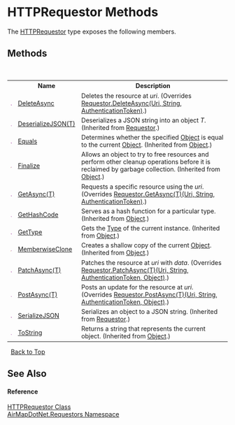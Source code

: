 # HTTPRequestor Methods
 

The <a href="T_AirMapDotNet_Requestors_HTTPRequestor">HTTPRequestor</a> type exposes the following members.


## Methods
&nbsp;<table><tr><th></th><th>Name</th><th>Description</th></tr><tr><td>![Public method](media/pubmethod.gif "Public method")</td><td><a href="M_AirMapDotNet_Requestors_HTTPRequestor_DeleteAsync">DeleteAsync</a></td><td>
Deletes the resource at *uri*.
 (Overrides <a href="M_AirMapDotNet_Requestors_Requestor_DeleteAsync">Requestor.DeleteAsync(Uri, String, AuthenticationToken)</a>.)</td></tr><tr><td>![Public method](media/pubmethod.gif "Public method")</td><td><a href="M_AirMapDotNet_Requestors_Requestor_DeserializeJSON__1">DeserializeJSON(T)</a></td><td>
Deserializes a JSON string into an object *T*.
 (Inherited from <a href="T_AirMapDotNet_Requestors_Requestor">Requestor</a>.)</td></tr><tr><td>![Public method](media/pubmethod.gif "Public method")</td><td><a href="http://msdn2.microsoft.com/en-us/library/bsc2ak47" target="_blank">Equals</a></td><td>
Determines whether the specified <a href="http://msdn2.microsoft.com/en-us/library/e5kfa45b" target="_blank">Object</a> is equal to the current <a href="http://msdn2.microsoft.com/en-us/library/e5kfa45b" target="_blank">Object</a>.
 (Inherited from <a href="http://msdn2.microsoft.com/en-us/library/e5kfa45b" target="_blank">Object</a>.)</td></tr><tr><td>![Protected method](media/protmethod.gif "Protected method")</td><td><a href="http://msdn2.microsoft.com/en-us/library/4k87zsw7" target="_blank">Finalize</a></td><td>
Allows an object to try to free resources and perform other cleanup operations before it is reclaimed by garbage collection.
 (Inherited from <a href="http://msdn2.microsoft.com/en-us/library/e5kfa45b" target="_blank">Object</a>.)</td></tr><tr><td>![Public method](media/pubmethod.gif "Public method")</td><td><a href="M_AirMapDotNet_Requestors_HTTPRequestor_GetAsync__1">GetAsync(T)</a></td><td>
Requests a specific resource using the *uri*.
 (Overrides <a href="M_AirMapDotNet_Requestors_Requestor_GetAsync__1">Requestor.GetAsync(T)(Uri, String, AuthenticationToken)</a>.)</td></tr><tr><td>![Public method](media/pubmethod.gif "Public method")</td><td><a href="http://msdn2.microsoft.com/en-us/library/zdee4b3y" target="_blank">GetHashCode</a></td><td>
Serves as a hash function for a particular type.
 (Inherited from <a href="http://msdn2.microsoft.com/en-us/library/e5kfa45b" target="_blank">Object</a>.)</td></tr><tr><td>![Public method](media/pubmethod.gif "Public method")</td><td><a href="http://msdn2.microsoft.com/en-us/library/dfwy45w9" target="_blank">GetType</a></td><td>
Gets the <a href="http://msdn2.microsoft.com/en-us/library/42892f65" target="_blank">Type</a> of the current instance.
 (Inherited from <a href="http://msdn2.microsoft.com/en-us/library/e5kfa45b" target="_blank">Object</a>.)</td></tr><tr><td>![Protected method](media/protmethod.gif "Protected method")</td><td><a href="http://msdn2.microsoft.com/en-us/library/57ctke0a" target="_blank">MemberwiseClone</a></td><td>
Creates a shallow copy of the current <a href="http://msdn2.microsoft.com/en-us/library/e5kfa45b" target="_blank">Object</a>.
 (Inherited from <a href="http://msdn2.microsoft.com/en-us/library/e5kfa45b" target="_blank">Object</a>.)</td></tr><tr><td>![Public method](media/pubmethod.gif "Public method")</td><td><a href="M_AirMapDotNet_Requestors_HTTPRequestor_PatchAsync__1">PatchAsync(T)</a></td><td>
Patches the resource at *uri* with *data*.
 (Overrides <a href="M_AirMapDotNet_Requestors_Requestor_PatchAsync__1">Requestor.PatchAsync(T)(Uri, String, AuthenticationToken, Object)</a>.)</td></tr><tr><td>![Public method](media/pubmethod.gif "Public method")</td><td><a href="M_AirMapDotNet_Requestors_HTTPRequestor_PostAsync__1">PostAsync(T)</a></td><td>
Posts an update for the resource at *uri*.
 (Overrides <a href="M_AirMapDotNet_Requestors_Requestor_PostAsync__1">Requestor.PostAsync(T)(Uri, String, AuthenticationToken, Object)</a>.)</td></tr><tr><td>![Public method](media/pubmethod.gif "Public method")</td><td><a href="M_AirMapDotNet_Requestors_Requestor_SerializeJSON">SerializeJSON</a></td><td>
Serializes an object to a JSON string.
 (Inherited from <a href="T_AirMapDotNet_Requestors_Requestor">Requestor</a>.)</td></tr><tr><td>![Public method](media/pubmethod.gif "Public method")</td><td><a href="http://msdn2.microsoft.com/en-us/library/7bxwbwt2" target="_blank">ToString</a></td><td>
Returns a string that represents the current object.
 (Inherited from <a href="http://msdn2.microsoft.com/en-us/library/e5kfa45b" target="_blank">Object</a>.)</td></tr></table>&nbsp;
<a href="#httprequestor-methods">Back to Top</a>

## See Also


#### Reference
<a href="T_AirMapDotNet_Requestors_HTTPRequestor">HTTPRequestor Class</a><br /><a href="N_AirMapDotNet_Requestors">AirMapDotNet.Requestors Namespace</a><br />